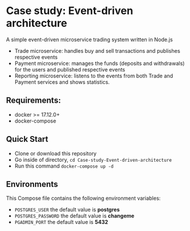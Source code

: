 # Case study: Event-driven architecture

A simple event-driven microservice trading system written in Node.js

- Trade microservice: handles buy and sell transactions and publishes respective events
- Payment microservice: manages the funds (deposits and withdrawals) for the users and published respective events
- Reporting microservice: listens to the events from both Trade and Payment services and shows statistics. 

## Requirements:
* docker >= 17.12.0+
* docker-compose

## Quick Start
* Clone or download this repository
* Go inside of directory,  `cd Case-study-Event-driven-architecture`
* Run this command `docker-compose up -d`


## Environments
This Compose file contains the following environment variables:

* `POSTGRES_USER` the default value is **postgres**
* `POSTGRES_PASSWORD` the default value is **changeme**
* `PGADMIN_PORT` the default value is **5432**

